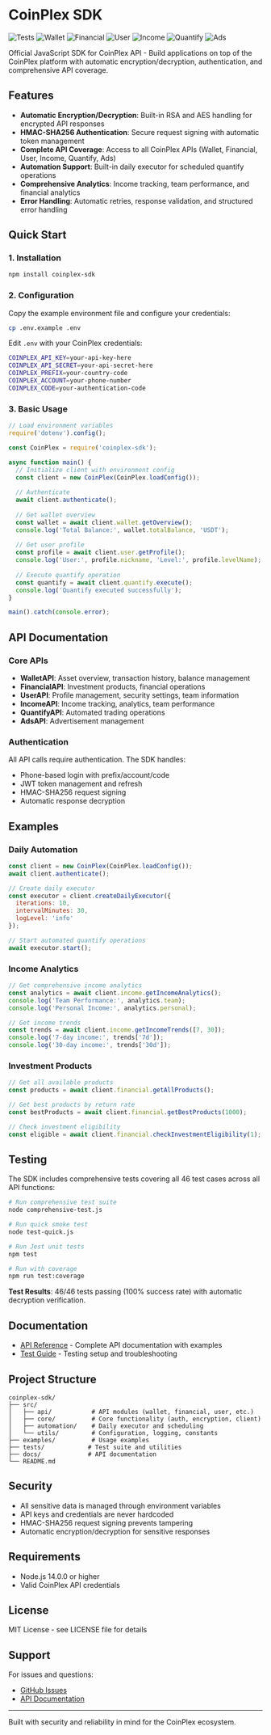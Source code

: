 # CoinPlex SDK

![Tests](https://img.shields.io/endpoint?url=https://raw.githubusercontent.com/krystianslowik/coinplex-sdk/refs/heads/badges/badges/overall.json&cacheSeconds=300)
![Wallet](https://img.shields.io/endpoint?url=https://raw.githubusercontent.com/krystianslowik/coinplex-sdk/refs/heads/badges/badges/wallet.json&cacheSeconds=300)
![Financial](https://img.shields.io/endpoint?url=https://raw.githubusercontent.com/krystianslowik/coinplex-sdk/refs/heads/badges/badges/financial.json&cacheSeconds=300)
![User](https://img.shields.io/endpoint?url=https://raw.githubusercontent.com/krystianslowik/coinplex-sdk/refs/heads/badges/badges/user.json&cacheSeconds=300)
![Income](https://img.shields.io/endpoint?url=https://raw.githubusercontent.com/krystianslowik/coinplex-sdk/refs/heads/badges/badges/income.json&cacheSeconds=300)
![Quantify](https://img.shields.io/endpoint?url=https://raw.githubusercontent.com/krystianslowik/coinplex-sdk/refs/heads/badges/badges/quantify.json&cacheSeconds=300)
![Ads](https://img.shields.io/endpoint?url=https://raw.githubusercontent.com/krystianslowik/coinplex-sdk/refs/heads/badges/badges/ads.json&cacheSeconds=300)

Official JavaScript SDK for CoinPlex API - Build applications on top of the CoinPlex platform with automatic encryption/decryption, authentication, and comprehensive API coverage.

## Features

- **Automatic Encryption/Decryption**: Built-in RSA and AES handling for encrypted API responses
- **HMAC-SHA256 Authentication**: Secure request signing with automatic token management
- **Complete API Coverage**: Access to all CoinPlex APIs (Wallet, Financial, User, Income, Quantify, Ads)
- **Automation Support**: Built-in daily executor for scheduled quantify operations
- **Comprehensive Analytics**: Income tracking, team performance, and financial analytics
- **Error Handling**: Automatic retries, response validation, and structured error handling

## Quick Start

### 1. Installation

```bash
npm install coinplex-sdk
```

### 2. Configuration

Copy the example environment file and configure your credentials:

```bash
cp .env.example .env
```

Edit `.env` with your CoinPlex credentials:

```bash
COINPLEX_API_KEY=your-api-key-here
COINPLEX_API_SECRET=your-api-secret-here
COINPLEX_PREFIX=your-country-code
COINPLEX_ACCOUNT=your-phone-number
COINPLEX_CODE=your-authentication-code
```

### 3. Basic Usage

```javascript
// Load environment variables
require('dotenv').config();

const CoinPlex = require('coinplex-sdk');

async function main() {
  // Initialize client with environment config
  const client = new CoinPlex(CoinPlex.loadConfig());
  
  // Authenticate
  await client.authenticate();
  
  // Get wallet overview
  const wallet = await client.wallet.getOverview();
  console.log('Total Balance:', wallet.totalBalance, 'USDT');
  
  // Get user profile
  const profile = await client.user.getProfile();
  console.log('User:', profile.nickname, 'Level:', profile.levelName);
  
  // Execute quantify operation
  const quantify = await client.quantify.execute();
  console.log('Quantify executed successfully');
}

main().catch(console.error);
```

## API Documentation

### Core APIs

- **WalletAPI**: Asset overview, transaction history, balance management
- **FinancialAPI**: Investment products, financial operations
- **UserAPI**: Profile management, security settings, team information
- **IncomeAPI**: Income tracking, analytics, team performance
- **QuantifyAPI**: Automated trading operations
- **AdsAPI**: Advertisement management

### Authentication

All API calls require authentication. The SDK handles:
- Phone-based login with prefix/account/code
- JWT token management and refresh
- HMAC-SHA256 request signing
- Automatic response decryption

## Examples

### Daily Automation

```javascript
const client = new CoinPlex(CoinPlex.loadConfig());
await client.authenticate();

// Create daily executor
const executor = client.createDailyExecutor({
  iterations: 10,
  intervalMinutes: 30,
  logLevel: 'info'
});

// Start automated quantify operations
await executor.start();
```

### Income Analytics

```javascript
// Get comprehensive income analytics
const analytics = await client.income.getIncomeAnalytics();
console.log('Team Performance:', analytics.team);
console.log('Personal Income:', analytics.personal);

// Get income trends
const trends = await client.income.getIncomeTrends([7, 30]);
console.log('7-day income:', trends['7d']);
console.log('30-day income:', trends['30d']);
```

### Investment Products

```javascript
// Get all available products
const products = await client.financial.getAllProducts();

// Get best products by return rate
const bestProducts = await client.financial.getBestProducts(1000);

// Check investment eligibility
const eligible = await client.financial.checkInvestmentEligibility(1);
```

## Testing

The SDK includes comprehensive tests covering all 46 test cases across all API functions:

```bash
# Run comprehensive test suite
node comprehensive-test.js

# Run quick smoke test
node test-quick.js

# Run Jest unit tests
npm test

# Run with coverage
npm run test:coverage
```

**Test Results**: 46/46 tests passing (100% success rate) with automatic decryption verification.

## Documentation

- [API Reference](docs/API_REFERENCE.md) - Complete API documentation with examples
- [Test Guide](tests/README.md) - Testing setup and troubleshooting

## Project Structure

```
coinplex-sdk/
├── src/
│   ├── api/           # API modules (wallet, financial, user, etc.)
│   ├── core/          # Core functionality (auth, encryption, client)
│   ├── automation/    # Daily executor and scheduling
│   └── utils/         # Configuration, logging, constants
├── examples/          # Usage examples
├── tests/            # Test suite and utilities
├── docs/             # API documentation
└── README.md
```

## Security

- All sensitive data is managed through environment variables
- API keys and credentials are never hardcoded
- HMAC-SHA256 request signing prevents tampering
- Automatic encryption/decryption for sensitive responses

## Requirements

- Node.js 14.0.0 or higher
- Valid CoinPlex API credentials

## License

MIT License - see LICENSE file for details

## Support

For issues and questions:
- [GitHub Issues](https://github.com/krystianslowik/coinplex-sdk/issues)
- [API Documentation](docs/API_REFERENCE.md)

---

Built with security and reliability in mind for the CoinPlex ecosystem.
